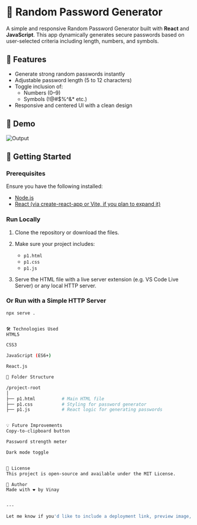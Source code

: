 # 🔐 Random Password Generator

A simple and responsive Random Password Generator built with **React** and **JavaScript**. This app dynamically generates secure passwords based on user-selected criteria including length, numbers, and symbols.

## 🧩 Features

- Generate strong random passwords instantly
- Adjustable password length (5 to 12 characters)
- Toggle inclusion of:
  - Numbers (0–9)
  - Symbols (!@#$%^&* etc.)
- Responsive and centered UI with a clean design

## 📸 Demo

![Output](<Screenshot 2025-06-17 124205.png>)

## 🚀 Getting Started

### Prerequisites

Ensure you have the following installed:

- [Node.js](https://nodejs.org/)
- [React (via create-react-app or Vite, if you plan to expand it)](https://reactjs.org/)

### Run Locally

1. Clone the repository or download the files.
2. Make sure your project includes:

   - `p1.html`
   - `p1.css`
   - `p1.js`

3. Serve the HTML file with a live server extension (e.g. VS Code Live Server) or any local HTTP server.

### Or Run with a Simple HTTP Server

```bash
npx serve .


🛠 Technologies Used
HTML5

CSS3

JavaScript (ES6+)

React.js

📂 Folder Structure

/project-root
│
├── p1.html          # Main HTML file
├── p1.css           # Styling for password generator
├── p1.js            # React logic for generating passwords


💡 Future Improvements
Copy-to-clipboard button

Password strength meter

Dark mode toggle


📄 License
This project is open-source and available under the MIT License.

👤 Author
Made with ❤️ by Vinay


---

Let me know if you'd like to include a deployment link, preview image, or instructions to turn it into a full React project using `create-react-app` or `Vite`.

